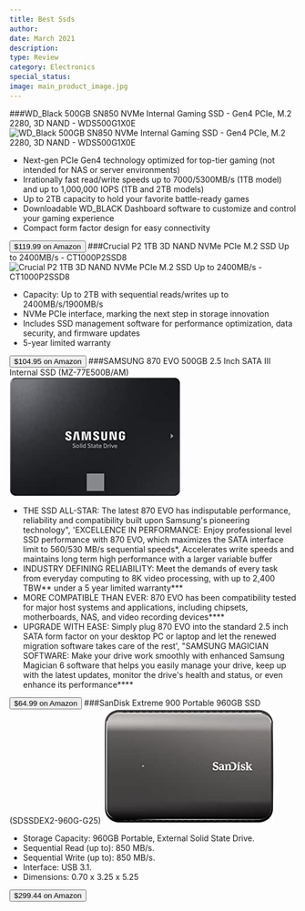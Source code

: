 ```yaml
---
title: Best Ssds
author: 
date: March 2021
description: 
type: Review
category: Electronics
special_status: 
image: main_product_image.jpg
---
```

###WD_Black 500GB SN850 NVMe Internal Gaming SSD - Gen4 PCIe, M.2 2280, 3D NAND - WDS500G1X0E
![WD_Black 500GB SN850 NVMe Internal Gaming SSD - Gen4 PCIe, M.2 2280, 3D NAND - WDS500G1X0E](https://images-na.ssl-images-amazon.com/images/I/51LCwGqMtpL.__AC_SX300_SY300_QL70_ML2_.jpg)
- Next-gen PCIe Gen4 technology optimized for top-tier gaming (not intended for NAS or server environments)
- Irrationally fast read/write speeds up to 7000/5300MB/s (1TB model) and up to 1,000,000 IOPS (1TB and 2TB models)
- Up to 2TB capacity to hold your favorite battle-ready games
- Downloadable WD_BLACK Dashboard software to customize and control your gaming experience
- Compact form factor design for easy connectivity

[<button class="button">$119.99 on Amazon</button>](https://www.amazon.com/gp/slredirect/picassoRedirect.html/ref=pa_sp_atf_aps_sr_pg1_1?ie=UTF8&adId=A06998492P4IV1QKLJCPT&url=%2FWD_Black-500GB-SN850-Internal-Gaming%2Fdp%2FB08KFN1KT1%2Fref%3Dsr_1_1_sspa%3Fdchild%3D1%26keywords%3Dssds%26qid%3D1614629716%26sr%3D8-1-spons%26psc%3D1&qualifier=1614629716&id=5018746556138181&widgetName=sp_atf)
###Crucial P2 1TB 3D NAND NVMe PCIe M.2 SSD Up to 2400MB/s - CT1000P2SSD8
![Crucial P2 1TB 3D NAND NVMe PCIe M.2 SSD Up to 2400MB/s - CT1000P2SSD8](https://images-na.ssl-images-amazon.com/images/I/61V9bQsy64L.__AC_SY300_SX300_QL70_ML2_.jpg)
- Capacity: Up to 2TB with sequential reads/writes up to 2400MB/s/1900MB/s
- NVMe PCIe interface, marking the next step in storage innovation
- Includes SSD management software for performance optimization, data security, and firmware updates
- 5-year limited warranty

[<button class="button">$104.95 on Amazon</button>](https://www.amazon.com/gp/slredirect/picassoRedirect.html/ref=pa_sp_atf_aps_sr_pg1_1?ie=UTF8&adId=A0995795IXR5QTT2JVNJ&url=%2FCrucial-NAND-NVMe-PCIe-2400MB%2Fdp%2FB089DNM8LR%2Fref%3Dsr_1_2_sspa%3Fdchild%3D1%26keywords%3Dssds%26qid%3D1614629716%26sr%3D8-2-spons%26psc%3D1&qualifier=1614629716&id=5018746556138181&widgetName=sp_atf)
###SAMSUNG 870 EVO 500GB 2.5 Inch SATA III Internal SSD (MZ-77E500B/AM)
![SAMSUNG 870 EVO 500GB 2.5 Inch SATA III Internal SSD (MZ-77E500B/AM)](./SAMSUNG87.jpeg)
- THE SSD ALL-STAR: The latest 870 EVO has indisputable performance, reliability and compatibility built upon Samsung's pioneering technology", 'EXCELLENCE IN PERFORMANCE: Enjoy professional level SSD performance with 870 EVO, which maximizes the SATA interface limit to 560/530 MB/s sequential speeds*, Accelerates write speeds and maintains long term high performance with a larger variable buffer
- INDUSTRY DEFINING RELIABILITY: Meet the demands of every task from everyday computing to 8K video processing, with up to 2,400 TBW** under a 5 year limited warranty***
- MORE COMPATIBLE THAN EVER: 870 EVO has been compatibility tested for major host systems and applications, including chipsets, motherboards, NAS, and video recording devices****
- UPGRADE WITH EASE: Simply plug 870 EVO into the standard 2.5 inch SATA form factor on your desktop PC or laptop and let the renewed migration software takes care of the rest', "SAMSUNG MAGICIAN SOFTWARE: Make your drive work smoothly with enhanced Samsung Magician 6 software that helps you easily manage your drive, keep up with the latest updates, monitor the drive's health and status, or even enhance its performance****

[<button class="button">$64.99 on Amazon</button>](https://www.amazon.com/SAMSUNG-500GB-Internal-MZ-77E500B-AM/dp/B08QBMD6P4/ref=sr_1_4?dchild=1&keywords=ssds&qid=1614629716&sr=8-4)
###SanDisk Extreme 900 Portable 960GB SSD (SDSSDEX2-960G-G25)
![SanDisk Extreme 900 Portable 960GB SSD (SDSSDEX2-960G-G25)](./SanDiskEx.jpeg)
- Storage Capacity: 960GB Portable, External Solid State Drive.
- Sequential Read (up to): 850 MB/s.
- Sequential Write (up to): 850 MB/s.
- Interface: USB 3.1.
- Dimensions: 0.70 x 3.25 x 5.25 

[<button class="button">$299.44 on Amazon</button>](https://www.amazon.com/SanDisk-Extreme-Portable-960GB-SDSSDEX2-960G-G25/dp/B01127E6P4/ref=sxin_9?ascsubtag=amzn1.osa.3d281b1c-00d0-4c47-8cda-be81f03f3205.ATVPDKIKX0DER.en_US&creativeASIN=B01127E6P4&cv_ct_cx=ssds&cv_ct_id=amzn1.osa.3d281b1c-00d0-4c47-8cda-be81f03f3205.ATVPDKIKX0DER.en_US&cv_ct_pg=search&cv_ct_we=asin&cv_ct_wn=osp-single-source-earns-comm&dchild=1&keywords=ssds&linkCode=oas&pd_rd_i=B01127E6P4&pd_rd_r=30c89f4f-66e2-4c64-8f2a-cc68cf9abd0f&pd_rd_w=q0cxj&pd_rd_wg=yHPzO&pf_rd_p=35b32c02-1b41-4e49-9b89-0297af2446e1&pf_rd_r=Q0ST42690TF472BTCS4E&qid=1614629716&sr=1-2-64f3a41a-73ca-403a-923c-8152c45485fe&tag=pcmagcontent-20)
